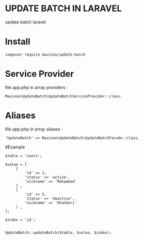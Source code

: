 # UPDATE BATCH IN LARAVEL
update batch laravel

# Install
`composer require mavinoo/update-batch`


# Service Provider
file app.php in array providers :

`Mavinoo\UpdateBatch\UpdateBatchServiceProvider::class,`


# Aliases
file app.php in array aliases :

`'UpdateBatch' => Mavinoo\UpdateBatch\UpdateBatchFacade::class,`


#Example

```
$table = 'users';

$value = [
     [
         'id' => 1,
         'status' => 'active',
         'nickname' => 'Mohammad'
     ] ,
     [
         'id' => 5,
         'status' => 'deactive',
         'nickname' => 'Ghanbari'
     ] ,
];

$index = 'id';


UpdateBatch::updateBatch($table, $value, $index);
```
